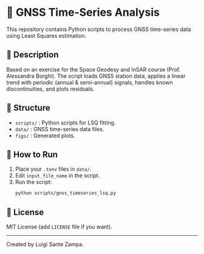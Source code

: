 # 📡 GNSS Time-Series Analysis

This repository contains Python scripts to process GNSS time-series data using Least Squares estimation.

## 📑 Description

Based on an exercise for the Space Geodesy and InSAR course (Prof. Alessandra Borghi).
The script loads GNSS station data, applies a linear trend with periodic (annual & semi-annual) signals,
handles known discontinuities, and plots residuals.

## 📂 Structure

- `scripts/` : Python scripts for LSQ fitting.
- `data/` : GNSS time-series data files.
- `figs/` : Generated plots.

## 🚀 How to Run

1. Place your `.tenv` files in `data/`.
2. Edit `input_file_name` in the script.
3. Run the script:
    ```bash
    python scripts/gnss_timeseries_lsq.py
    ```

## 📜 License

MIT License (add `LICENSE` file if you want).

---

Created by Luigi Sante Zampa.
